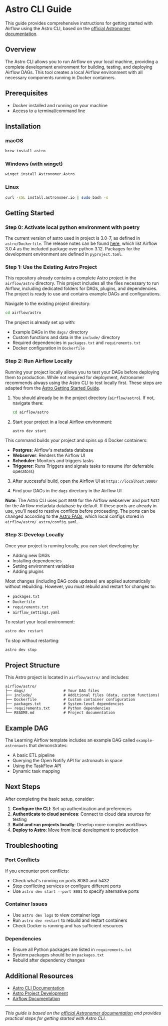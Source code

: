 # Astro CLI Guide

This guide provides comprehensive instructions for getting started with Airflow using the Astro CLI, based on the [official Astronomer documentation](https://www.astronomer.io/docs/astro/cli/get-started-cli#next-steps).

## Overview

The Astro CLI allows you to run Airflow on your local machine, providing a complete development environment for building, testing, and deploying Airflow DAGs. This tool creates a local Airflow environment with all necessary components running in Docker containers.

## Prerequisites

- Docker installed and running on your machine
- Access to a terminal/command line

## Installation

### macOS
```bash
brew install astro
```

### Windows (with winget)
```bash
winget install Astronomer.Astro
```

### Linux
```bash
curl -sSL install.astronomer.io | sudo bash -s
```

## Getting Started

### Step 0: Activate local python environment with poetry
The current version of astro used in project is 3.0-7, as defined in `astro/Dockerfile`. The release notes can be found [here](https://www.astronomer.io/docs/astro/runtime-release-notes#astro-runtime-30-7), which list Airflow 3.0.4 as the included package over python 3.12. Packages for the development environment are defined in `pyproject.toml`.

### Step 1: Use the Existing Astro Project

This repository already contains a complete Astro project in the `airflow/astro` directory. This project includes all the files necessary to run Airflow, including dedicated folders for DAGs, plugins, and dependencies. The project is ready to use and contains example DAGs and configurations.

Navigate to the existing project directory:

```bash
cd airflow/astro
```

The project is already set up with:
- Example DAGs in the `dags/` directory
- Custom functions and data in the `include/` directory
- Required dependencies in `packages.txt` and `requirements.txt`
- Docker configuration in `Dockerfile`

### Step 2: Run Airflow Locally

Running your project locally allows you to test your DAGs before deploying them to production. While not required for deployment, Astronomer recommends always using the Astro CLI to test locally first. These steps are adapted from the [Astro Getting Started Guide](https://www.astronomer.io/docs/astro/cli/get-started-cli#step-3-run-airflow-locally).

1. You should already be in the project directory (`airflow/astro`). If not, navigate there:
   ```bash
   cd airflow/astro
   ```

2. Start your project in a local Airflow environment:
   ```bash
   astro dev start
   ```

This command builds your project and spins up 4 Docker containers:
- **Postgres**: Airflow's metadata database
- **Webserver**: Renders the Airflow UI
- **Scheduler**: Monitors and triggers tasks
- **Triggerer**: Runs Triggers and signals tasks to resume (for deferrable operators)

3. After successful build, open the Airflow UI at `https://localhost:8080/`

4. Find your DAGs in the `dags` directory in the Airflow UI

**Note**: The Astro CLI uses port `8080` for the Airflow webserver and port `5432` for the Airflow metadata database by default. If these ports are already in use, you'll need to resolve conflicts before proceeding. The ports can be changed according to the [Astro FAQs](https://www.astronomer.io/docs/astro/cli/troubleshoot-locally#ports-are-not-available-for-my-local-airflow-webserver), which local configs stored in `airflow/astro/.astro/config.yaml`.

### Step 3: Develop Locally

Once your project is running locally, you can start developing by:
- Adding new DAGs
- Installing dependencies
- Setting environment variables
- Adding plugins

Most changes (including DAG code updates) are applied automatically without rebuilding. However, you must rebuild and restart for changes to:
- `packages.txt`
- `Dockerfile`
- `requirements.txt`
- `airflow_settings.yaml`

To restart your local environment:
```bash
astro dev restart
```

To stop without restarting:
```bash
astro dev stop
```

## Project Structure

This Astro project is located in `airflow/astro/` and includes:
```
airflow/astro/
├── dags/                 # Your DAG files
├── include/              # Additional files (data, custom functions)
├── Dockerfile            # Custom container configuration
├── packages.txt          # System-level dependencies
├── requirements.txt      # Python dependencies
└── README.md             # Project documentation
```

## Example DAG

The Learning Airflow template includes an example DAG called `example-astronauts` that demonstrates:
- A basic ETL pipeline
- Querying the Open Notify API for astronauts in space
- Using the TaskFlow API
- Dynamic task mapping

## Next Steps

After completing the basic setup, consider:

1. **Configure the CLI**: Set up authentication and preferences
2. **Authenticate to cloud services**: Connect to cloud data sources for testing
3. **Build and run projects locally**: Develop more complex workflows
4. **Deploy to Astro**: Move from local development to production

## Troubleshooting

### Port Conflicts
If you encounter port conflicts:
- Check what's running on ports 8080 and 5432
- Stop conflicting services or configure different ports
- Use `astro dev start --port 8081` to specify alternative ports

### Container Issues
- Use `astro dev logs` to view container logs
- Run `astro dev restart` to rebuild and restart containers
- Check Docker is running and has sufficient resources

### Dependencies
- Ensure all Python packages are listed in `requirements.txt`
- System packages should be in `packages.txt`
- Rebuild after dependency changes

## Additional Resources

- [Astro CLI Documentation](https://docs.astronomer.io/astro/cli/overview)
- [Astro Project Development](https://docs.astronomer.io/astro/develop-project)
- [Airflow Documentation](https://airflow.apache.org/docs/)

---

*This guide is based on the [official Astronomer documentation](https://www.astronomer.io/docs/astro/cli/get-started-cli#next-steps) and provides practical steps for getting started with Astro CLI.*
